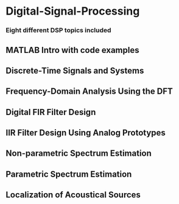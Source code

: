 # Digital-Signal-Processing
### Eight different DSP topics included
## MATLAB Intro with code examples
## Discrete-Time Signals and Systems
## Frequency-Domain Analysis Using the DFT
## Digital FIR Filter Design
## IIR Filter Design Using Analog Prototypes
## Non-parametric Spectrum Estimation
## Parametric Spectrum Estimation
## Localization of Acoustical Sources
